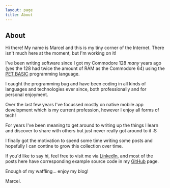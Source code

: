 ```yaml
---
layout: page
title: About
---
```


## About

Hi there! My name is Marcel and this is my tiny corner of the Internet. There isn't much here at the moment, but I'm working on it!

I've been writing software since I got my Commodore 128 *many* years ago (yes the 128 had twice the amount of RAM as the Commodore 64) using the [PET BASIC](https://en.wikipedia.org/wiki/Commodore_BASIC) programming language.

I caught the programming bug and have been coding in all kinds of languages and technologies ever since, both professionally and for personal enjoyment.

Over the last few years I've focussed mostly on native mobile app development which is my current profession, however I enjoy all forms of tech!

For years I've been meaning to get around to writing up the things I learn and discover to share with others but just never really got around to it :S

I finally got the motivation to spend some time writing some posts and hopefully I can contine to grow this collection over time.

If you'd like to say hi, feel free to visit me via [LinkedIn](https://www.linkedin.com/pub/marcel-braghetto/73/90b/133), and most of the posts here have corresponding example source code in my [GitHub](https://github.com/MarcelBraghetto) page.

Enough of my waffling... enjoy my blog!

Marcel.
